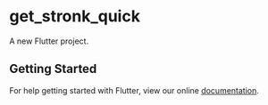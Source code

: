 # get_stronk_quick

A new Flutter project.

## Getting Started

For help getting started with Flutter, view our online
[documentation](https://flutter.io/).
